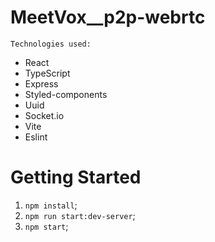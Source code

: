 # MeetVox__p2p-webrtc

`Technologies used:`
- React
- TypeScript
- Express
- Styled-components
- Uuid
- Socket.io
- Vite
- Eslint

# Getting Started

1) `npm install`;
2) `npm run start:dev-server`;
3) `npm start`;
